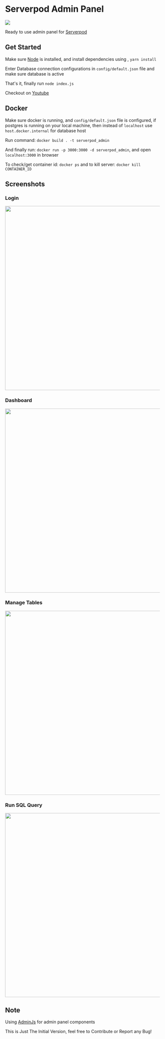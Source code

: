 # Serverpod Admin Panel

<img src="https://serverpod.dev/assets/img/serverpod-logo-inverted.svg">

Ready to use admin panel for [Serverpod](https://serverpod.dev/)

## Get Started

Make sure [Node](https://nodejs.org/en) is installed, and install dependencies using , `yarn install`

Enter Database connection configurations in `config/default.json` file and make sure database is active

That's it, finally run `node index.js`

Checkout on [Youtube](https://youtu.be/2GDenxG5-3Q?si=oaHU8_gWxVk1EAZZ)


## Docker

Make sure docker is running, and `config/default.json` file is configured, if postgres is running on your local machine, then instead of `localhost` use `host.docker.internal` for database host

Run command: `docker build . -t serverpod_admin`

And finally run: `docker run -p 3000:3000 -d serverpod_admin`, and open `localhost:3000` in browser

To  check/get container id: `docker ps` and to kill server: `docker kill CONTAINER_ID`

## Screenshots

### Login 
<img width="600" src="https://github.com/rohitsangwan01/serverpod_admin_panel/assets/59526499/65ed687a-3bcf-4b06-987d-67b11029e205">

### Dashboard

<img width="600" src="https://github.com/rohitsangwan01/serverpod_admin_panel/assets/59526499/861b6963-4ec8-459a-bff4-de27b9b95cbd">

### Manage Tables

<img width="600" src="https://github.com/rohitsangwan01/serverpod_admin_panel/assets/59526499/676b3e76-67ba-4ed6-b4b9-05a50de4fec0">

### Run SQL Query

<img width="600" src="https://github.com/rohitsangwan01/serverpod_admin_panel/assets/59526499/56de899a-f102-44a9-b464-7fd0f795770c">

## Note

Using [AdminJs](https://adminjs.co/) for admin panel components

This is Just The Initial Version, feel free to Contribute or Report any Bug!
